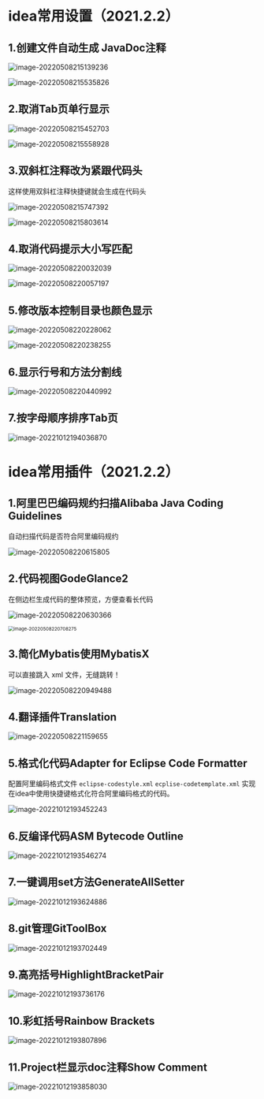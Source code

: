 # idea常用设置（2021.2.2）

## 1.创建文件自动生成 JavaDoc注释

![image-20220508215139236](https://raw.githubusercontent.com/walls1717/image/master/202210121929884.png)

![image-20220508215535826](https://raw.githubusercontent.com/walls1717/image/master/202210121929885.png)



## 2.取消Tab页单行显示

![image-20220508215452703](https://raw.githubusercontent.com/walls1717/image/master/202210121929886.png)

![image-20220508215558928](https://raw.githubusercontent.com/walls1717/image/master/202210121929887.png)



## 3.双斜杠注释改为紧跟代码头

这样使用双斜杠注释快捷键就会生成在代码头

![image-20220508215747392](https://raw.githubusercontent.com/walls1717/image/master/202210121929888.png)

![image-20220508215803614](https://raw.githubusercontent.com/walls1717/image/master/202210121929889.png)



## 4.取消代码提示大小写匹配

![image-20220508220032039](https://raw.githubusercontent.com/walls1717/image/master/202210121929890.png)

![image-20220508220057197](https://raw.githubusercontent.com/walls1717/image/master/202210121929891.png)



## 5.修改版本控制目录也颜色显示

![image-20220508220228062](https://raw.githubusercontent.com/walls1717/image/master/202210121929892.png)

![image-20220508220238255](https://raw.githubusercontent.com/walls1717/image/master/202210121929893.png)



## 6.显示行号和方法分割线

![image-20220508220440992](https://raw.githubusercontent.com/walls1717/image/master/202210121929894.png)

## 7.按字母顺序排序Tab页

![image-20221012194036870](https://raw.githubusercontent.com/walls1717/image/master/202210121940182.png)



# idea常用插件（2021.2.2）

## 1.阿里巴巴编码规约扫描Alibaba Java Coding Guidelines

自动扫描代码是否符合阿里编码规约

![image-20220508220615805](https://raw.githubusercontent.com/walls1717/image/master/202210121929895.png)



## 2.代码视图GodeGlance2

在侧边栏生成代码的整体预览，方便查看长代码

![image-20220508220630366](https://raw.githubusercontent.com/walls1717/image/master/202210121929896.png)

<img src="https://raw.githubusercontent.com/walls1717/image/master/202210121929897.png" alt="image-20220508220708275" style="zoom: 67%;" />



## 3.简化Mybatis使用MybatisX

可以直接跳入 xml 文件，无缝跳转！

![image-20220508220949488](https://raw.githubusercontent.com/walls1717/image/master/202210121929899.png)



## 4.翻译插件Translation

![image-20220508221159655](https://raw.githubusercontent.com/walls1717/image/master/202210121929900.png)

## 5.格式化代码Adapter for Eclipse Code Formatter

配置阿里编码格式文件 `eclipse-codestyle.xml` `ecplise-codetemplate.xml` 实现在idea中使用快捷键格式化符合阿里编码格式的代码。

![image-20221012193452243](https://raw.githubusercontent.com/walls1717/image/master/202210121934773.png)

## 6.反编译代码ASM Bytecode Outline

![image-20221012193546274](https://raw.githubusercontent.com/walls1717/image/master/202210121935040.png)

## 7.一键调用set方法GenerateAllSetter

![image-20221012193624886](https://raw.githubusercontent.com/walls1717/image/master/202210121936782.png)

## 8.git管理GitToolBox

![image-20221012193702449](https://raw.githubusercontent.com/walls1717/image/master/202210121937940.png)

## 9.高亮括号HighlightBracketPair

![image-20221012193736176](https://raw.githubusercontent.com/walls1717/image/master/202210121937036.png)

## 10.彩虹括号Rainbow Brackets

![image-20221012193807896](https://raw.githubusercontent.com/walls1717/image/master/202210121941995.png)

## 11.Project栏显示doc注释Show Comment

![image-20221012193858030](https://raw.githubusercontent.com/walls1717/image/master/202210121938557.png)